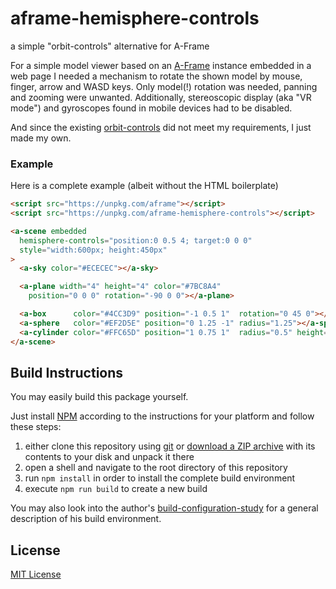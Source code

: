 # aframe-hemisphere-controls #

a simple "orbit-controls" alternative for A-Frame

For a simple model viewer based on an [A-Frame](https://github.com/aframevr/aframe/) instance embedded in a web page I needed a  mechanism to rotate the shown model by mouse, finger, arrow and WASD keys. Only model(!) rotation was needed, panning and zooming were unwanted. Additionally, stereoscopic display (aka "VR mode") and gyroscopes found in mobile devices had to be disabled.

And since the existing [orbit-controls](https://github.com/supermedium/superframe/tree/master/components/orbit-controls/) did not meet my requirements, I just made my own.

### Example ###

Here is a complete example (albeit without the HTML boilerplate)

```html
<script src="https://unpkg.com/aframe"></script>
<script src="https://unpkg.com/aframe-hemisphere-controls"></script>

<a-scene embedded
  hemisphere-controls="position:0 0.5 4; target:0 0 0"
  style="width:600px; height:450px"
>
  <a-sky color="#ECECEC"></a-sky>

  <a-plane width="4" height="4" color="#7BC8A4"
    position="0 0 0" rotation="-90 0 0"></a-plane>

  <a-box      color="#4CC3D9" position="-1 0.5 1"  rotation="0 45 0"></a-box>
  <a-sphere   color="#EF2D5E" position="0 1.25 -1" radius="1.25"></a-sphere>
  <a-cylinder color="#FFC65D" position="1 0.75 1"  radius="0.5" height="1.5"></a-cylinder>
</a-scene>
```

## Build Instructions ##

You may easily build this package yourself.

Just install [NPM](https://docs.npmjs.com/) according to the instructions for your platform and follow these steps:

1. either clone this repository using [git](https://git-scm.com/) or [download a ZIP archive](https://github.com/rozek/aframe-hemisphere-controls/archive/refs/heads/main.zip) with its contents to your disk and unpack it there 
2. open a shell and navigate to the root directory of this repository
3. run `npm install` in order to install the complete build environment
4. execute `npm run build` to create a new build

You may also look into the author's [build-configuration-study](https://github.com/rozek/build-configuration-study) for a general description of his build environment.

## License ##

[MIT License](LICENSE.md)
